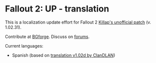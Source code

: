 # Fallout 2: UP - translation

This is a localization update effort for Fallout 2 [Killap's unofficial patch](http://killap.net/fallout2/web/Downloads.html) (v. 1.02.31).

Contribute at [BGforge](https://tra.bgforge.net). Discuss on [forums](https://forum.bgforge.net/viewtopic.php?f=5&p=69).

Current languages:
* Spanish (based on [translation v1.02d by ClanDLAN](http://academia.clandlan.net/?page=academia/view&id=371&title=Traduccion_Fallout_2))
